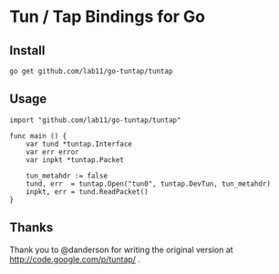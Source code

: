 Tun / Tap Bindings for Go
=========================


Install
-------

    go get github.com/lab11/go-tuntap/tuntap


Usage
-----

    import "github.com/lab11/go-tuntap/tuntap"

    func main () {
        var tund *tuntap.Interface
        var err error
        var inpkt *tuntap.Packet

        tun_metahdr := false
        tund, err  = tuntap.Open("tun0", tuntap.DevTun, tun_metahdr)
        inpkt, err = tund.ReadPacket()
    }


Thanks
------

Thank you to @danderson for writing the original version at
http://code.google.com/p/tuntap/ .
